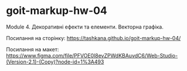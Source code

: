 # goit-markup-hw-04

Module 4. Декоративні ефекти та елементи. Векторна графіка.

Посилання на сторінку: https://tashkana.github.io/goit-markup-hw-04/

Посилання на макет:
https://www.figma.com/file/PFVOE0l8evZPWdKBAuvdC6/Web-Studio-(Version-2.1)-(Copy)?node-id=1%3A493
